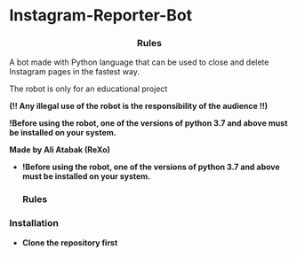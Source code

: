 # Instagram-Reporter-Bot
<h3><p align="center">Rules</p></h3>

A bot made with Python language that can be used to close and delete Instagram pages in the fastest way.

The robot is only for an educational project

<b>(!! Any illegal use of the robot is the responsibility of the audience !!)<b>

!Before using the robot, one of the versions of <b>python 3.7 </b>and above must be installed on your system.

<b>Made by Ali Atabak (ReXo)</b>
  
- !Before using the robot, one of the versions of python 3.7 and above must be installed on your system.
  <h3><p align="Prerequisite">Rules</p></h3>

<h3><p align="left">Installation</p></h3>

- Clone the repository first 
